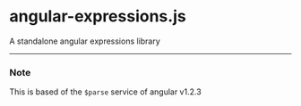 angular-expressions.js
======================

A standalone angular expressions library

----

### Note

This is based of the `$parse` service of angular v1.2.3
